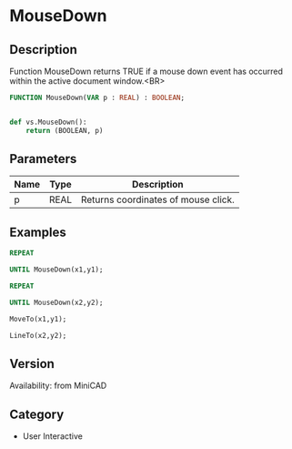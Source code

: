 # MouseDown

## Description
Function MouseDown returns TRUE if a mouse down event has occurred within the active document window.&lt;BR&gt;


```pascal
FUNCTION MouseDown(VAR p : REAL) : BOOLEAN;
```

```python

def vs.MouseDown():
    return (BOOLEAN, p)
```

## Parameters
|Name|Type|Description|
|---|---|---|
|p|REAL|Returns coordinates of mouse click.|

## Examples
```pascal
REPEAT

UNTIL MouseDown(x1,y1);

REPEAT

UNTIL MouseDown(x2,y2);

MoveTo(x1,y1);

LineTo(x2,y2);


```

## Version
Availability: from MiniCAD
## Category
* User Interactive

